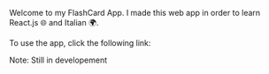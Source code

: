 Welcome to my FlashCard App. I made this web app in order to learn React.js 🌐 and Italian 🌍.

To use the app, click the following link: 

Note: Still in developement